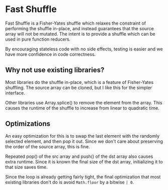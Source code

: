 # Fast Shuffle

Fast Shuffle is a Fisher-Yates shuffle which relaxes the constraint of
performing the shuffle in-place, and instead guarantees that the source
array will not be mutated. The intent is to provide a shuffle which can
be used in pure function reducers.

By encouraging stateless code with no side effects, testing is easier
and we have more confidence in code correctness.

## Why not use existing libraries?

Most libraries do the shuffle in-place, which is a feature of Fisher-Yates shuffling. The source array can be cloned, but I like this
for the simpler interface.

Other libraries use Array.splice() to remove the element from the
array. This causes the runtime of the shuffle to increase from linear
to quadratic time.

## Optimizations

An easy optimization for this is to swap the last element with the
randomly selected element, and then pop it out. Since we don't care
about preserving the order of the source array, this is fine.

Repeated pop() of the src array and push() of the dst array also causes
extra runtime. Since it is known the final size of the dst array,
initializing it to that size saves time.

Since the loop is already getting fairly tight, the final optimization
that most existing libraries don't do is avoid `Math.floor` by a bitwise
`| 0`.
